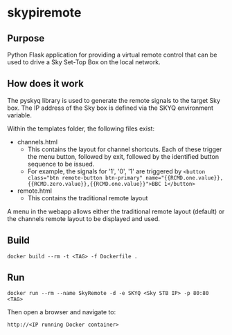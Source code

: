 # skypiremote

## Purpose
Python Flask application for providing a virtual remote control that can be used to drive a Sky Set-Top Box on the local network.

## How does it work
The pyskyq library is used to generate the remote signals to the target Sky box. The IP address of the Sky box is defined via the SKYQ 
environment variable. 

Within the templates folder, the following files exist:
* channels.html
  * This contains the layout for channel shortcuts. Each of these trigger the menu button, followed by exit, followed by the identified button sequence to be issued.
  * For example, the signals for '1', '0', '1' are triggered by
    ```<button class="btn remote-button btn-primary" name="{{RCMD.one.value}},{{RCMD.zero.value}},{{RCMD.one.value}}">BBC 1</button>```
* remote.html
  * This contains the traditional remote layout

A menu in the webapp allows either the traditional remote layout (default) or the channels remote layout to be displayed and used.

## Build
```
docker build --rm -t <TAG> -f Dockerfile .
```
## Run
```
docker run --rm --name SkyRemote -d -e SKYQ <Sky STB IP> -p 80:80 <TAG>
```
Then open a browser and navigate to:
```
http://<IP running Docker container>
```
